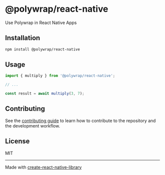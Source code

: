 # @polywrap/react-native

Use Polywrap in React Native Apps

## Installation

```sh
npm install @polywrap/react-native
```

## Usage

```js
import { multiply } from '@polywrap/react-native';

// ...

const result = await multiply(3, 7);
```

## Contributing

See the [contributing guide](CONTRIBUTING.md) to learn how to contribute to the repository and the development workflow.

## License

MIT

---

Made with [create-react-native-library](https://github.com/callstack/react-native-builder-bob)
